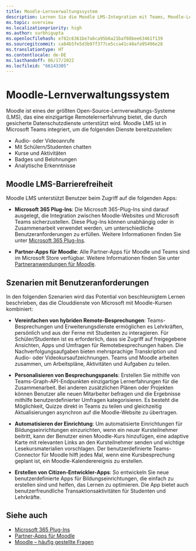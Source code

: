 ```yaml
---
title: Moodle-Lernverwaltungssystem
description: Lernen Sie die Moodle LMS-Integration mit Teams, Moodle-Lernmanagement, mConnect und Deep Links, Barrierefreiheit und Benutzeranforderungsszenarien kennen. Diese Integration bietet Audio, Videoanrufe, Chat, Kurs- und Aktivitätsmanagement, analytische Einblicke und mehr.
ms.topic: overview
ms.localizationpriority: high
ms.author: surbhigupta
ms.openlocfilehash: e782c6361be7a6ca95b6a21baf88bee63461f139
ms.sourcegitcommit: ca84b5fe5d3b97f377ce5cca41c48afa95496e28
ms.translationtype: HT
ms.contentlocale: de-DE
ms.lasthandoff: 06/17/2022
ms.locfileid: "66143305"
---
```

# <a name="moodle-learning-management-system"></a>Moodle-Lernverwaltungssystem

 Moodle ist eines der größten Open-Source-Lernverwaltungs-Systeme (LMS), das eine einzigartige Remotelernerfahrung bietet, die durch gesicherte Datenschutzdienste unterstützt wird. Moodle LMS ist in Microsoft Teams integriert, um die folgenden Dienste bereitzustellen:

* Audio- oder Videoanrufe
* Mit Schülern/Studenten chatten
* Kurse und Aktivitäten
* Badges und Belohnungen
* Analytische Erkenntnisse

<!-- [Moodle](https://moodle.com/about/) is the world’s largest open-source learning management system (LMS). With greater than 30 years of experience in remote learning, it has attracted around 300 million users worldwide with its rich set of hosted and cloud-based services. Combining Moodle LMS and Teams provides an enhanced learning experience with modern superpowers. 
This content is modified as per the requirement.-->

 <!--The following image demonstrates Moodle LMS:
  Query on this image about what is meant by section

:::image type="content" source="../assets/images/MoodleInstructions/flow-chart.png" alt-text="Flow chart" border="true":::-->

## <a name="moodle-lms-accessibility"></a>Moodle LMS-Barrierefreiheit

Moodle LMS unterstützt Benutzer beim Zugriff auf die folgenden Apps:

* **Microsoft 365 Plug-Ins**: Die Microsoft 365-Plug-Ins sind darauf ausgelegt, die Integration zwischen Moodle-Websites und Microsoft Teams sicherzustellen. Diese Plug-Ins können unabhängig oder in Zusammenarbeit verwendet werden, um unterschiedliche Benutzeranforderungen zu erfüllen. Weitere Informationen finden Sie unter [Microsoft 365 Plug-Ins](m365-plugins/m365-plugins-overview.md).

* **Partner-Apps für Moodle**: Alle Partner-Apps für Moodle und Teams sind im Microsoft Store verfügbar. Weitere Informationen finden Sie unter [Partneranwendungen für Moodle](partner-apps-for-moodle.md).

## <a name="user-requirement-scenarios"></a>Szenarien mit Benutzeranforderungen

In den folgenden Szenarien wird das Potential von beschleunigtem Lernen beschrieben, das die Clouddienste von Microsoft mit Moodle-Kursen kombiniert:

* **Vereinfachen von hybriden Remote-Besprechungen**: Teams-Besprechungen und Erweiterungsdienste ermöglichen es Lehrkräften, persönlich und aus der Ferne mit Studenten zu interagieren. Für Schüler/Studenten ist es erforderlich, dass sie Zugriff auf freigegebene Ansichten, Apps und Umfragen für Remotebesprechungen haben. Die Nachverfolgungsaufgaben bieten mehrsprachige Transkription und Audio- oder Videokursaufzeichnungen. Teams und Moodle arbeiten zusammen, um Arbeitspläne, Aktivitäten und Aufgaben zu teilen.

* **Personalisieren von Besprechungspanels**: Erstellen Sie mithilfe von Teams-Graph-API-Endpunkten einzigartige Lernerfahrungen für die Zusammenarbeit. Bei anderen zusätzlichen Plänen oder Projekten können Benutzer alle neuen Mitarbeiter befragen und die Ergebnisse mithilfe benutzerdefinierter Umfragen kategorisieren. Es besteht die Möglichkeit, Quizze direkt in Teams zu teilen und gleichzeitig Aktualisierungen asynchron auf die Moodle-Website zu übertragen.

* **Automatisieren der Einrichtung**: Um automatisierte Einrichtungen für Bildungseinrichtungen einzurichten, wenn ein neuer Kursteilnehmer beitritt, kann der Benutzer einen Moodle-Kurs hinzufügen, eine adaptive Karte mit relevanten Links an den Kursteilnehmer senden und wichtige Lesekursmaterialien vorschlagen. Der benutzerdefinierte Teams-Connector für Moodle hilft jedes Mal, wenn eine Kursbesprechung geplant ist, ein Moodle-Kalenderereignis zu erstellen.

* **Erstellen von Citizen-Entwickler-Apps**: So entwickeln Sie neue benutzerdefinierte Apps für Bildungseinrichtungen, die einfach zu erstellen sind und helfen, das Lernen zu optimieren. Die App bietet auch benutzerfreundliche Transaktionsaktivitäten für Studenten und Lehrkräfte.

<!-- For more information, see [Microsoft education](https://www.microsoft.com/education).-->
## <a name="see-also"></a>Siehe auch

* [Microsoft 365 Plug-Ins](m365-plugins/m365-plugins-overview.md)
* [Partner-Apps für Moodle](partner-apps-for-moodle.md)
* [Moodle – häufig gestellte Fragen](faqs.md)
